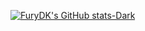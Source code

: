 [![FuryDK's GitHub stats-Dark](https://github-readme-stats.vercel.app/api?username=furydk&show_icons=true&theme=dark#gh-dark-mode-only)](https://github.com/fudydk/github-readme-stats#gh-dark-mode-only)
